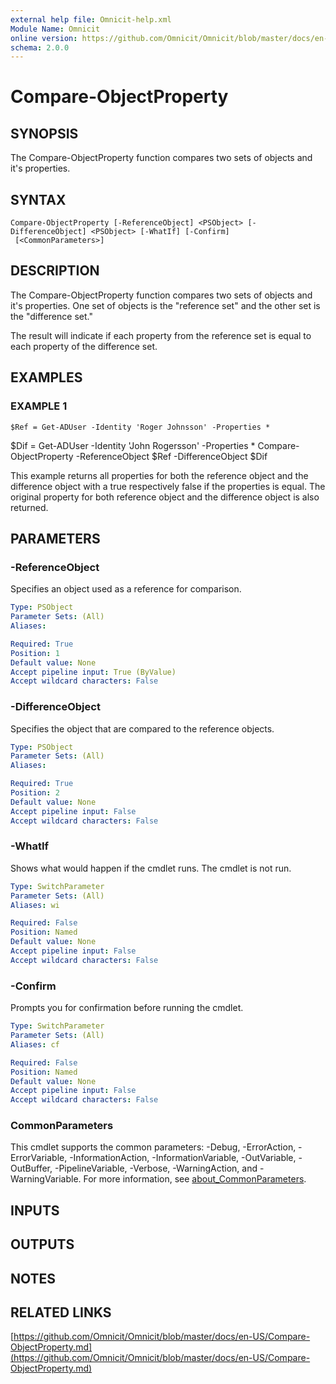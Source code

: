 ```yaml
---
external help file: Omnicit-help.xml
Module Name: Omnicit
online version: https://github.com/Omnicit/Omnicit/blob/master/docs/en-US/Compare-ObjectProperty.md
schema: 2.0.0
---
```


# Compare-ObjectProperty

## SYNOPSIS
The Compare-ObjectProperty function compares two sets of objects and it's properties.

## SYNTAX

```
Compare-ObjectProperty [-ReferenceObject] <PSObject> [-DifferenceObject] <PSObject> [-WhatIf] [-Confirm]
 [<CommonParameters>]
```

## DESCRIPTION
The Compare-ObjectProperty function compares two sets of objects and it's properties.
One set of objects is the "reference set" and the other set is the "difference set."

The result will indicate if each property from the reference set is equal to each property of the difference set.

## EXAMPLES

### EXAMPLE 1
```
$Ref = Get-ADUser -Identity 'Roger Johnsson' -Properties *
```

$Dif = Get-ADUser -Identity 'John Rogersson' -Properties *
Compare-ObjectProperty -ReferenceObject $Ref -DifferenceObject $Dif

This example returns all properties for both the reference object and the difference object with a true respectively false if the properties is equal.
The original property for both reference object and the difference object is also returned.

## PARAMETERS

### -ReferenceObject
Specifies an object used as a reference for comparison.

```yaml
Type: PSObject
Parameter Sets: (All)
Aliases:

Required: True
Position: 1
Default value: None
Accept pipeline input: True (ByValue)
Accept wildcard characters: False
```

### -DifferenceObject
Specifies the object that are compared to the reference objects.

```yaml
Type: PSObject
Parameter Sets: (All)
Aliases:

Required: True
Position: 2
Default value: None
Accept pipeline input: False
Accept wildcard characters: False
```

### -WhatIf
Shows what would happen if the cmdlet runs.
The cmdlet is not run.

```yaml
Type: SwitchParameter
Parameter Sets: (All)
Aliases: wi

Required: False
Position: Named
Default value: None
Accept pipeline input: False
Accept wildcard characters: False
```

### -Confirm
Prompts you for confirmation before running the cmdlet.

```yaml
Type: SwitchParameter
Parameter Sets: (All)
Aliases: cf

Required: False
Position: Named
Default value: None
Accept pipeline input: False
Accept wildcard characters: False
```

### CommonParameters
This cmdlet supports the common parameters: -Debug, -ErrorAction, -ErrorVariable, -InformationAction, -InformationVariable, -OutVariable, -OutBuffer, -PipelineVariable, -Verbose, -WarningAction, and -WarningVariable. For more information, see [about_CommonParameters](http://go.microsoft.com/fwlink/?LinkID=113216).

## INPUTS

## OUTPUTS

## NOTES

## RELATED LINKS

[https://github.com/Omnicit/Omnicit/blob/master/docs/en-US/Compare-ObjectProperty.md](https://github.com/Omnicit/Omnicit/blob/master/docs/en-US/Compare-ObjectProperty.md)

